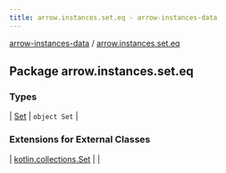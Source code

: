 ```yaml
---
title: arrow.instances.set.eq - arrow-instances-data
---
```


[arrow-instances-data](../index.html) / [arrow.instances.set.eq](./index.html)

## Package arrow.instances.set.eq

### Types

| [Set](-set/index.html) | `object Set` |

### Extensions for External Classes

| [kotlin.collections.Set](kotlin.collections.-set/index.html) |  |

